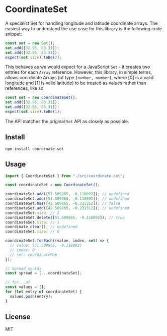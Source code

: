 # CoordinateSet

A specialist Set for handling longitude and latitude coordinate arrays. The easiest way to understand the use case for this library is the following code snippet:

```javascript
const set = new Set();
set.add([32.95, 83.31]);
set.add([32.95, 83.31]);
expect(set.size).toBe(2);
```

This behaves as we would expect for a JavaScript `Set` - it creates two entries for each `Array` reference. However, this library, in simple terms, allows coordinate Arrays (of type `[number, number]`, where [0] is a valid longitude and [1] is valid latitude) to be treated as values rather than references, like so:

```javascript
const set = new CoordinateSet();
set.add([32.95, 83.31]);
set.add([32.95, 83.31]);
expect(set.size).toBe(1);
```

The API matches the original `Set` API as closely as possible.

## Install

```shell
npm install coordinate-set
```

## Usage

```javascript
import { CoordinateSet } from "./src/coordinate-set";

const coordinateSet = new CoordinateSet();

coordinateSet.add([51.509865, -0.118092]); // undefined
coordinateSet.add([51.509865, -0.118092]); // undefined
coordinateSet.has([42.509865, -0.231312]); // false
coordinateSet.add([42.509865, -0.231312]); // undefined
coordinateSet.size; // 2
coordinateSet.delete([51.509865, -0.118092]); // true
coordinateSet.size; // 1
coordinate.clear(); // undefined
coordinateSet.size; // 0

coordinateSet.forEach((value, index, set) => {
  // value: [51.509865, -0.118092]
  // index: 0
  // set: coordinateMap
});

// Spread syntax
const spread = [...coordinateSet];

// for...of
const values = [];
for (let entry of coordinateSet) {
  values.push(entry);
}
```

## License

MIT
